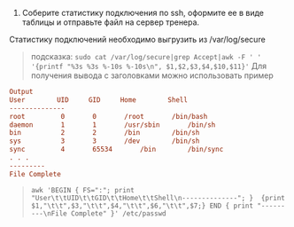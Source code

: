 1. Соберите статистику подключения по ssh, оформите ее в виде таблицы и отправьте файл на сервер тренера.

Статистику подключений необходимо выгрузить из /var/log/secure

>подсказка:
>`sudo cat /var/log/secure|grep Accept|awk -F ' ' '{printf "%3s %3s %-10s %-10s\n", $1,$2,$3,$4,$10,$11}'`
> Для получения вывода с заголовками можно использовать пример 
>
```ini
Output
User		UID		GID		Home		Shell
--------------
root 		 0 		 0 		 /root 		 /bin/bash
daemon 		 1 		 1 		 /usr/sbin 		 /bin/sh
bin 		 2 		 2 		 /bin 		 /bin/sh
sys 		 3 		 3 		 /dev 		 /bin/sh
sync 		 4 		 65534 		 /bin 		 /bin/sync
. . .
---------
File Complete
```
>`awk 'BEGIN { FS=":"; print "User\t\tUID\t\tGID\t\tHome\t\tShell\n--------------"; } 
{print $1,"\t\t",$3,"\t\t",$4,"\t\t",$6,"\t\t",$7;} END { print "---------\nFile Complete" }' /etc/passwd`
